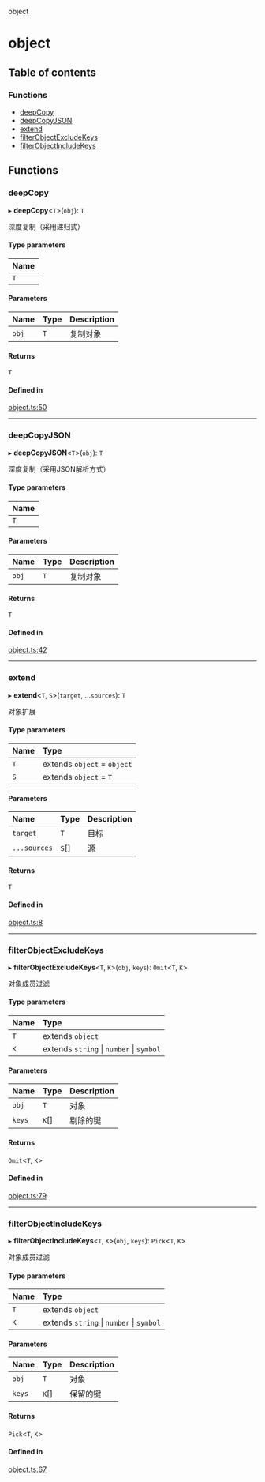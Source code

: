 object

# object

## Table of contents

### Functions

- [deepCopy](README.md#deepcopy)
- [deepCopyJSON](README.md#deepcopyjson)
- [extend](README.md#extend)
- [filterObjectExcludeKeys](README.md#filterobjectexcludekeys)
- [filterObjectIncludeKeys](README.md#filterobjectincludekeys)

## Functions

### deepCopy

▸ **deepCopy**<`T`\>(`obj`): `T`

深度复制（采用递归式）

#### Type parameters

| Name |
| :------ |
| `T` |

#### Parameters

| Name | Type | Description |
| :------ | :------ | :------ |
| `obj` | `T` | 复制对象 |

#### Returns

`T`

#### Defined in

[object.ts:50](https://github.com/xizher/nhz-utils/blob/042334f/src/object/object.ts#L50)

___

### deepCopyJSON

▸ **deepCopyJSON**<`T`\>(`obj`): `T`

深度复制（采用JSON解析方式）

#### Type parameters

| Name |
| :------ |
| `T` |

#### Parameters

| Name | Type | Description |
| :------ | :------ | :------ |
| `obj` | `T` | 复制对象 |

#### Returns

`T`

#### Defined in

[object.ts:42](https://github.com/xizher/nhz-utils/blob/042334f/src/object/object.ts#L42)

___

### extend

▸ **extend**<`T`, `S`\>(`target`, ...`sources`): `T`

对象扩展

#### Type parameters

| Name | Type |
| :------ | :------ |
| `T` | extends `object` = `object` |
| `S` | extends `object` = `T` |

#### Parameters

| Name | Type | Description |
| :------ | :------ | :------ |
| `target` | `T` | 目标 |
| `...sources` | `S`[] | 源 |

#### Returns

`T`

#### Defined in

[object.ts:8](https://github.com/xizher/nhz-utils/blob/042334f/src/object/object.ts#L8)

___

### filterObjectExcludeKeys

▸ **filterObjectExcludeKeys**<`T`, `K`\>(`obj`, `keys`): `Omit`<`T`, `K`\>

对象成员过滤

#### Type parameters

| Name | Type |
| :------ | :------ |
| `T` | extends `object` |
| `K` | extends `string` \| `number` \| `symbol` |

#### Parameters

| Name | Type | Description |
| :------ | :------ | :------ |
| `obj` | `T` | 对象 |
| `keys` | `K`[] | 剔除的键 |

#### Returns

`Omit`<`T`, `K`\>

#### Defined in

[object.ts:79](https://github.com/xizher/nhz-utils/blob/042334f/src/object/object.ts#L79)

___

### filterObjectIncludeKeys

▸ **filterObjectIncludeKeys**<`T`, `K`\>(`obj`, `keys`): `Pick`<`T`, `K`\>

对象成员过滤

#### Type parameters

| Name | Type |
| :------ | :------ |
| `T` | extends `object` |
| `K` | extends `string` \| `number` \| `symbol` |

#### Parameters

| Name | Type | Description |
| :------ | :------ | :------ |
| `obj` | `T` | 对象 |
| `keys` | `K`[] | 保留的键 |

#### Returns

`Pick`<`T`, `K`\>

#### Defined in

[object.ts:67](https://github.com/xizher/nhz-utils/blob/042334f/src/object/object.ts#L67)
